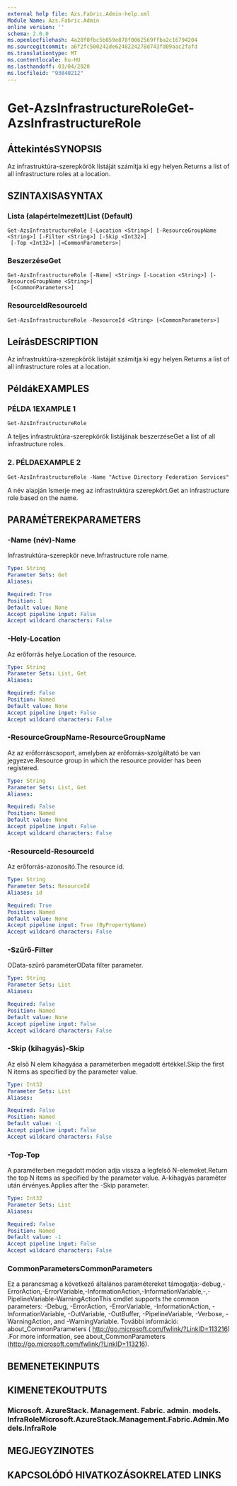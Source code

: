```yaml
---
external help file: Azs.Fabric.Admin-help.xml
Module Name: Azs.Fabric.Admin
online version: ''
schema: 2.0.0
ms.openlocfilehash: 4a20f0fbc5b059e878f0062569ffba2c16794204
ms.sourcegitcommit: a6f2fc500242de6248224278d743fd09aac2fafd
ms.translationtype: MT
ms.contentlocale: hu-HU
ms.lasthandoff: 03/04/2020
ms.locfileid: "93840212"
---
```

# <span data-ttu-id="61c1a-101">Get-AzsInfrastructureRole</span><span class="sxs-lookup"><span data-stu-id="61c1a-101">Get-AzsInfrastructureRole</span></span>

## <span data-ttu-id="61c1a-102">Áttekintés</span><span class="sxs-lookup"><span data-stu-id="61c1a-102">SYNOPSIS</span></span>
<span data-ttu-id="61c1a-103">Az infrastruktúra-szerepkörök listáját számítja ki egy helyen.</span><span class="sxs-lookup"><span data-stu-id="61c1a-103">Returns a list of all infrastructure roles at a location.</span></span>

## <span data-ttu-id="61c1a-104">SZINTAXISA</span><span class="sxs-lookup"><span data-stu-id="61c1a-104">SYNTAX</span></span>

### <span data-ttu-id="61c1a-105">Lista (alapértelmezett)</span><span class="sxs-lookup"><span data-stu-id="61c1a-105">List (Default)</span></span>
```
Get-AzsInfrastructureRole [-Location <String>] [-ResourceGroupName <String>] [-Filter <String>] [-Skip <Int32>]
 [-Top <Int32>] [<CommonParameters>]
```

### <span data-ttu-id="61c1a-106">Beszerzése</span><span class="sxs-lookup"><span data-stu-id="61c1a-106">Get</span></span>
```
Get-AzsInfrastructureRole [-Name] <String> [-Location <String>] [-ResourceGroupName <String>]
 [<CommonParameters>]
```

### <span data-ttu-id="61c1a-107">ResourceId</span><span class="sxs-lookup"><span data-stu-id="61c1a-107">ResourceId</span></span>
```
Get-AzsInfrastructureRole -ResourceId <String> [<CommonParameters>]
```

## <span data-ttu-id="61c1a-108">Leírás</span><span class="sxs-lookup"><span data-stu-id="61c1a-108">DESCRIPTION</span></span>
<span data-ttu-id="61c1a-109">Az infrastruktúra-szerepkörök listáját számítja ki egy helyen.</span><span class="sxs-lookup"><span data-stu-id="61c1a-109">Returns a list of all infrastructure roles at a location.</span></span>

## <span data-ttu-id="61c1a-110">Példák</span><span class="sxs-lookup"><span data-stu-id="61c1a-110">EXAMPLES</span></span>

### <span data-ttu-id="61c1a-111">PÉLDA 1</span><span class="sxs-lookup"><span data-stu-id="61c1a-111">EXAMPLE 1</span></span>
```
Get-AzsInfrastructureRole
```

<span data-ttu-id="61c1a-112">A teljes infrastruktúra-szerepkörök listájának beszerzése</span><span class="sxs-lookup"><span data-stu-id="61c1a-112">Get a list of all infrastructure roles.</span></span>

### <span data-ttu-id="61c1a-113">2. PÉLDA</span><span class="sxs-lookup"><span data-stu-id="61c1a-113">EXAMPLE 2</span></span>
```
Get-AzsInfrastructureRole -Name "Active Directory Federation Services"
```

<span data-ttu-id="61c1a-114">A név alapján Ismerje meg az infrastruktúra szerepkört.</span><span class="sxs-lookup"><span data-stu-id="61c1a-114">Get an infrastructure role based on the name.</span></span>

## <span data-ttu-id="61c1a-115">PARAMÉTEREK</span><span class="sxs-lookup"><span data-stu-id="61c1a-115">PARAMETERS</span></span>

### <span data-ttu-id="61c1a-116">-Name (név)</span><span class="sxs-lookup"><span data-stu-id="61c1a-116">-Name</span></span>
<span data-ttu-id="61c1a-117">Infrastruktúra-szerepkör neve.</span><span class="sxs-lookup"><span data-stu-id="61c1a-117">Infrastructure role name.</span></span>

```yaml
Type: String
Parameter Sets: Get
Aliases:

Required: True
Position: 1
Default value: None
Accept pipeline input: False
Accept wildcard characters: False
```

### <span data-ttu-id="61c1a-118">-Hely</span><span class="sxs-lookup"><span data-stu-id="61c1a-118">-Location</span></span>
<span data-ttu-id="61c1a-119">Az erőforrás helye.</span><span class="sxs-lookup"><span data-stu-id="61c1a-119">Location of the resource.</span></span>

```yaml
Type: String
Parameter Sets: List, Get
Aliases:

Required: False
Position: Named
Default value: None
Accept pipeline input: False
Accept wildcard characters: False
```

### <span data-ttu-id="61c1a-120">-ResourceGroupName</span><span class="sxs-lookup"><span data-stu-id="61c1a-120">-ResourceGroupName</span></span>
<span data-ttu-id="61c1a-121">Az az erőforráscsoport, amelyben az erőforrás-szolgáltató be van jegyezve.</span><span class="sxs-lookup"><span data-stu-id="61c1a-121">Resource group in which the resource provider has been registered.</span></span>

```yaml
Type: String
Parameter Sets: List, Get
Aliases:

Required: False
Position: Named
Default value: None
Accept pipeline input: False
Accept wildcard characters: False
```

### <span data-ttu-id="61c1a-122">-ResourceId</span><span class="sxs-lookup"><span data-stu-id="61c1a-122">-ResourceId</span></span>
<span data-ttu-id="61c1a-123">Az erőforrás-azonosító.</span><span class="sxs-lookup"><span data-stu-id="61c1a-123">The resource id.</span></span>

```yaml
Type: String
Parameter Sets: ResourceId
Aliases: id

Required: True
Position: Named
Default value: None
Accept pipeline input: True (ByPropertyName)
Accept wildcard characters: False
```

### <span data-ttu-id="61c1a-124">-Szűrő</span><span class="sxs-lookup"><span data-stu-id="61c1a-124">-Filter</span></span>
<span data-ttu-id="61c1a-125">OData-szűrő paraméter</span><span class="sxs-lookup"><span data-stu-id="61c1a-125">OData filter parameter.</span></span>

```yaml
Type: String
Parameter Sets: List
Aliases:

Required: False
Position: Named
Default value: None
Accept pipeline input: False
Accept wildcard characters: False
```

### <span data-ttu-id="61c1a-126">-Skip (kihagyás)</span><span class="sxs-lookup"><span data-stu-id="61c1a-126">-Skip</span></span>
<span data-ttu-id="61c1a-127">Az első N elem kihagyása a paraméterben megadott értékkel.</span><span class="sxs-lookup"><span data-stu-id="61c1a-127">Skip the first N items as specified by the parameter value.</span></span>

```yaml
Type: Int32
Parameter Sets: List
Aliases:

Required: False
Position: Named
Default value: -1
Accept pipeline input: False
Accept wildcard characters: False
```

### <span data-ttu-id="61c1a-128">-Top</span><span class="sxs-lookup"><span data-stu-id="61c1a-128">-Top</span></span>
<span data-ttu-id="61c1a-129">A paraméterben megadott módon adja vissza a legfelső N-elemeket.</span><span class="sxs-lookup"><span data-stu-id="61c1a-129">Return the top N items as specified by the parameter value.</span></span>
<span data-ttu-id="61c1a-130">A-kihagyás paraméter után érvényes.</span><span class="sxs-lookup"><span data-stu-id="61c1a-130">Applies after the -Skip parameter.</span></span>

```yaml
Type: Int32
Parameter Sets: List
Aliases:

Required: False
Position: Named
Default value: -1
Accept pipeline input: False
Accept wildcard characters: False
```

### <span data-ttu-id="61c1a-131">CommonParameters</span><span class="sxs-lookup"><span data-stu-id="61c1a-131">CommonParameters</span></span>
<span data-ttu-id="61c1a-132">Ez a parancsmag a következő általános paramétereket támogatja:-debug,-ErrorAction,-ErrorVariable,-InformationAction,-InformationVariable,-,-PipelineVariable-WarningAction</span><span class="sxs-lookup"><span data-stu-id="61c1a-132">This cmdlet supports the common parameters: -Debug, -ErrorAction, -ErrorVariable, -InformationAction, -InformationVariable, -OutVariable, -OutBuffer, -PipelineVariable, -Verbose, -WarningAction, and -WarningVariable.</span></span> <span data-ttu-id="61c1a-133">További információ: about_CommonParameters ( http://go.microsoft.com/fwlink/?LinkID=113216) .</span><span class="sxs-lookup"><span data-stu-id="61c1a-133">For more information, see about_CommonParameters (http://go.microsoft.com/fwlink/?LinkID=113216).</span></span>

## <span data-ttu-id="61c1a-134">BEMENETEK</span><span class="sxs-lookup"><span data-stu-id="61c1a-134">INPUTS</span></span>

## <span data-ttu-id="61c1a-135">KIMENETEK</span><span class="sxs-lookup"><span data-stu-id="61c1a-135">OUTPUTS</span></span>

### <span data-ttu-id="61c1a-136">Microsoft. AzureStack. Management. Fabric. admin. models. InfraRole</span><span class="sxs-lookup"><span data-stu-id="61c1a-136">Microsoft.AzureStack.Management.Fabric.Admin.Models.InfraRole</span></span>

## <span data-ttu-id="61c1a-137">MEGJEGYZI</span><span class="sxs-lookup"><span data-stu-id="61c1a-137">NOTES</span></span>

## <span data-ttu-id="61c1a-138">KAPCSOLÓDÓ HIVATKOZÁSOK</span><span class="sxs-lookup"><span data-stu-id="61c1a-138">RELATED LINKS</span></span>
